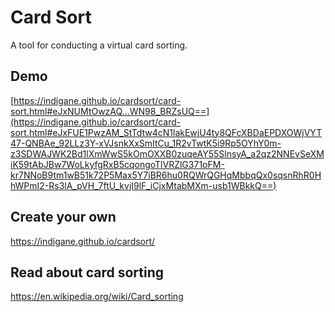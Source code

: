 # Card Sort

A tool for conducting a virtual card sorting.

## Demo

[https://indigane.github.io/cardsort/card-sort.html#eJxNUMtOwzAQ...WN98_BRZsUQ==](https://indigane.github.io/cardsort/card-sort.html#eJxFUE1PwzAM_StTdtw4cN1lakEwjU4ty8QFcXBDaEPDXOWjVYT47-QNBAe_92LLz3Y-xVJsnkXxSmItCu_1R2vTwtK5i9Rp5OYhY0m-z3SDWAJWK2Bd1lXmWwS5kOmOXXB0zuqeAY55SlnsyA_a2qz2NNEvSeXMiK59tAbJBw7WoLkyfgRxB5cqongoTlVRZlG371oFM-kr7NNoB9tm1wB51k72P5Max5Y7iBR6hu0RQWrQGHqMbbqQx0sqsnRhR0HhWPmI2-Rs3lA_pVH_7ftU_kvjI9lF_iCjxMtabMXm-usb1WBkkQ==)

## Create your own

https://indigane.github.io/cardsort/

## Read about card sorting

https://en.wikipedia.org/wiki/Card_sorting
